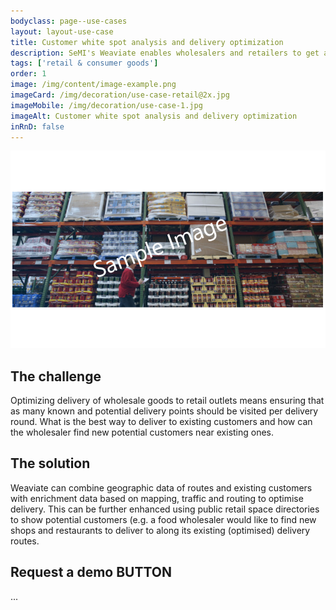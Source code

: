 ```yaml
---
bodyclass: page--use-cases
layout: layout-use-case
title: Customer white spot analysis and delivery optimization
description: SeMI's Weaviate enables wholesalers and retailers to get a better understanding of potential customers in a particular location based on current customers and delivery routes.
tags: ['retail & consumer goods']
order: 1
image: /img/content/image-example.png
imageCard: /img/decoration/use-case-retail@2x.jpg
imageMobile: /img/decoration/use-case-1.jpg
imageAlt: Customer white spot analysis and delivery optimization
inRnD: false
---
```

![Customer white spot analysis and delivery optimization](/img/sample-usecase.png)

## The challenge

Optimizing delivery of wholesale goods to retail outlets means ensuring that as many known and potential delivery points should be visited per delivery round. What is the best way to deliver to existing customers and how can the wholesaler find new potential customers near existing ones.

## The solution

Weaviate can combine geographic data of routes and existing customers with enrichment data based on mapping, traffic and routing to optimise delivery. This can be further enhanced using public retail space directories to show potential customers (e.g. a food wholesaler would like to find new shops and restaurants to deliver to along its existing (optimised) delivery routes.

## Request a demo BUTTON

...
